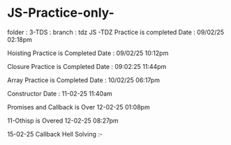 # JS-Practice-only-


folder : 3-TDS : branch : tdz
JS -TDZ Practice is completed 
Date : 09/02/25  02:18pm 


Hoisting Practice is Completed
Date : 09/02/25  10:12pm


Closure Practice is Completed
Date : 09:02:25  11:44pm


Array Practice is Completed 
Date : 10/02/25  06:17pm

Constructor 
Date : 11-02-25  11:40am


Promises and Callback is Over 
12-02-25      01:08pm

11-Othisp is Overed 
12-02-25 08:27pm


15-02-25
Callback Hell Solving :-